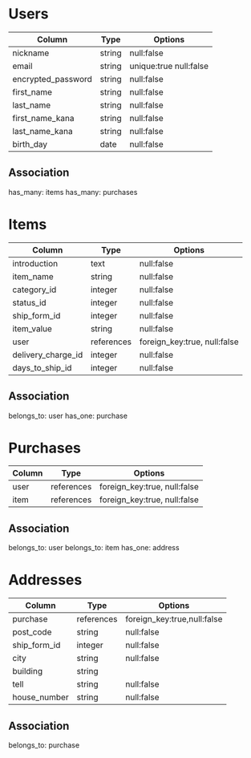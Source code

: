 # Users

|Column             |Type  |Options               |
|-------------------|------|----------------------|
|nickname           |string|null:false            |
|email              |string|unique:true null:false|
|encrypted_password |string|null:false            |
|first_name         |string|null:false            |
|last_name          |string|null:false            |
|first_name_kana    |string|null:false            |
|last_name_kana     |string|null:false            |
|birth_day          |date  |null:false            |

## Association
has_many: items
has_many: purchases



# Items

|Column            |Type      |Options                     |
|------------------|----------|----------------------------|
|introduction      |text      |null:false                  |
|item_name         |string    |null:false                  |
|category_id       |integer   |null:false                  |
|status_id         |integer   |null:false                  |
|ship_form_id      |integer   |null:false                  |
|item_value        |string    |null:false                  |
|user              |references|foreign_key:true, null:false|
|delivery_charge_id|integer   |null:false                  |
|days_to_ship_id   |integer   |null:false                  |

## Association
belongs_to: user
has_one: purchase



# Purchases

|Column   |Type      |Options                     |
|---------|----------|----------------------------|
|user     |references|foreign_key:true, null:false|
|item     |references|foreign_key:true, null:false|

## Association
belongs_to: user
belongs_to: item
has_one: address


# Addresses

|Column         |Type      |Options                    |
|---------------|----------|---------------------------|
|purchase       |references|foreign_key:true,null:false|
|post_code      |string    |null:false                 |
|ship_form_id   |integer   |null:false                 |
|city           |string    |null:false                 |
|building       |string    |                           |
|tell           |string    |null:false                 |
|house_number   |string    |null:false                 |

## Association
belongs_to: purchase